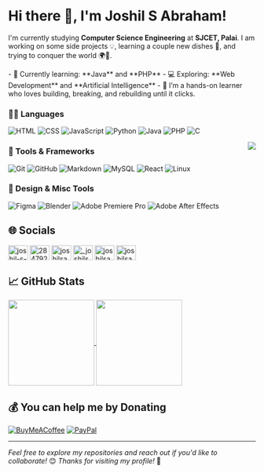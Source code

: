 # Hi there 👋, I'm Joshil S Abraham!

<p>I'm currently studying <strong>Computer Science Engineering</strong> at <strong>SJCET, Palai</strong>. I am working on some side projects 💡, learning a couple new dishes 🍳, and trying to conquer the world 🌍🚀.</p>
- 🌱 Currently learning: **Java** and **PHP**
- 💻 Exploring: **Web Development** and **Artificial Intelligence**
- 💬 I’m a hands-on learner who loves building, breaking, and rebuilding until it clicks.

### 👨‍💻 Languages  
![HTML](https://img.shields.io/badge/html-%23E34F26.svg?style=for-the-badge&logo=html5&logoColor=white)
![CSS](https://img.shields.io/badge/css-%231572B6.svg?style=for-the-badge&logo=css3&logoColor=white)
![JavaScript](https://img.shields.io/badge/javascript-%23F7DF1E.svg?style=for-the-badge&logo=javascript&logoColor=black)
![Python](https://img.shields.io/badge/python-%233776AB.svg?style=for-the-badge&logo=python&logoColor=white)
![Java](https://img.shields.io/badge/java-%23ED8B00.svg?style=for-the-badge&logo=java&logoColor=white)
![PHP](https://img.shields.io/badge/php-%23777BB4.svg?style=for-the-badge&logo=php&logoColor=white)
![C](https://img.shields.io/badge/c-%2300599C.svg?style=for-the-badge&logo=c&logoColor=white)

<img align="right" src="https://media1.giphy.com/media/13HgwGsXF0aiGY/giphy.gif" />

### 🧰 Tools & Frameworks  
![Git](https://img.shields.io/badge/git-%23F05033.svg?style=for-the-badge&logo=git&logoColor=white)
![GitHub](https://img.shields.io/badge/github-%23121011.svg?style=for-the-badge&logo=github&logoColor=white)
![Markdown](https://img.shields.io/badge/markdown-%23000000.svg?style=for-the-badge&logo=markdown&logoColor=white)
![MySQL](https://img.shields.io/badge/mysql-%234479A1.svg?style=for-the-badge&logo=mysql&logoColor=white)
![React](https://img.shields.io/badge/react-%2320232a.svg?style=for-the-badge&logo=react&logoColor=%2361DAFB)
![Linux](https://img.shields.io/badge/linux-%23FCC624.svg?style=for-the-badge&logo=linux&logoColor=black)


### 🎨 Design & Misc Tools  
![Figma](https://img.shields.io/badge/figma-%23F24E1E.svg?style=for-the-badge&logo=figma&logoColor=white)
![Blender](https://img.shields.io/badge/blender-%23F5792A.svg?style=for-the-badge&logo=blender&logoColor=white)
![Adobe Premiere Pro](https://img.shields.io/badge/premiere%20pro-%2300568F.svg?style=for-the-badge&logo=adobepremierepro&logoColor=white)
![Adobe After Effects](https://img.shields.io/badge/after%20effects-%239999FF.svg?style=for-the-badge&logo=adobeaftereffects&logoColor=white)
 
## 🌐 Socials
<p align="left">
<a href="https://linkedin.com/in/joshil-s-abraham" target="blank"><img align="center" src="https://raw.githubusercontent.com/rahuldkjain/github-profile-readme-generator/master/src/images/icons/Social/linked-in-alt.svg" alt="joshil-s-abraham" height="30" width="40" /></a>
<a href="https://stackoverflow.com/users/28479206/jxh" target="blank"><img align="center" src="https://raw.githubusercontent.com/rahuldkjain/github-profile-readme-generator/master/src/images/icons/Social/stack-overflow.svg" alt="28479206/jxh" height="30" width="40" /></a>
<a href="https://kaggle.com/joshilsabraham" target="blank"><img align="center" src="https://raw.githubusercontent.com/rahuldkjain/github-profile-readme-generator/master/src/images/icons/Social/kaggle.svg" alt="joshilsabraham" height="30" width="40" /></a>
<a href="https://instagram.com/_joshilsabraham" target="blank"><img align="center" src="https://raw.githubusercontent.com/rahuldkjain/github-profile-readme-generator/master/src/images/icons/Social/instagram.svg" alt="_joshilsabraham" height="30" width="40" /></a>
<a href="https://www.hackerrank.com/joshilsabraham06" target="blank"><img align="center" src="https://raw.githubusercontent.com/rahuldkjain/github-profile-readme-generator/master/src/images/icons/Social/hackerrank.svg" alt="joshilsabraham06" height="30" width="40" /></a>
<a href="https://www.leetcode.com/joshilsabraham" target="blank"><img align="center" src="https://raw.githubusercontent.com/rahuldkjain/github-profile-readme-generator/master/src/images/icons/Social/leet-code.svg" alt="joshilsabraham" height="30" width="40" /></a>
</p>

## 📈 GitHub Stats
<a href="https://github.com/joshilsabraham/github-readme-stats">
  <img height=175 align="center" src="https://github-readme-stats.vercel.app/api?username=joshilsabraham" />
</a>
<a href="https://github.com/joshilsabraham/convoychat">
  <img height=175 align="center" src="https://github-readme-stats.vercel.app/api/top-langs?username=joshilsabraham&layout=compact&langs_count=8&card_width=320" />
</a>

  
## 💰 You can help me by Donating
[![BuyMeACoffee](https://img.shields.io/badge/Buy%20Me%20a%20Coffee-ffdd00?style=for-the-badge&logo=buy-me-a-coffee&logoColor=black)](https://buymeacoffee.com/joshilsabraham) 
[![PayPal](https://img.shields.io/badge/PayPal-00457C?style=for-the-badge&logo=paypal&logoColor=white)](https://paypal.me/@joshilsa) 

---

*Feel free to explore my repositories and reach out if you'd like to collaborate!* 😊
*Thanks for visiting my profile!* 🙌
